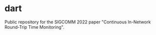 # dart
Public repository for the SIGCOMM 2022 paper "Continuous In-Network Round-Trip Time Monitoring".
